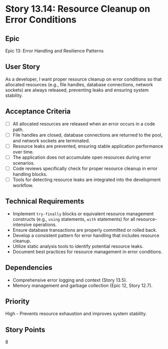 # Story 13.14: Resource Cleanup on Error Conditions

## Epic

Epic 13: Error Handling and Resilience Patterns

## User Story

As a developer, I want proper resource cleanup on error conditions so that allocated resources (e.g., file handles, database connections, network sockets) are always released, preventing leaks and ensuring system stability.

## Acceptance Criteria

- [ ] All allocated resources are released when an error occurs in a code path.
- [ ] File handles are closed, database connections are returned to the pool, and network sockets are terminated.
- [ ] Resource leaks are prevented, ensuring stable application performance over time.
- [ ] The application does not accumulate open resources during error scenarios.
- [ ] Code reviews specifically check for proper resource cleanup in error handling blocks.
- [ ] Tools for detecting resource leaks are integrated into the development workflow.

## Technical Requirements

- Implement `try-finally` blocks or equivalent resource management constructs (e.g., `using` statements, `with` statements) for all resource-intensive operations.
- Ensure database transactions are properly committed or rolled back.
- Develop a consistent pattern for error handling that includes resource cleanup.
- Utilize static analysis tools to identify potential resource leaks.
- Document best practices for resource management in error conditions.

## Dependencies

- Comprehensive error logging and context (Story 13.5).
- Memory management and garbage collection (Epic 12, Story 12.7).

## Priority

High - Prevents resource exhaustion and improves system stability.

## Story Points

8
